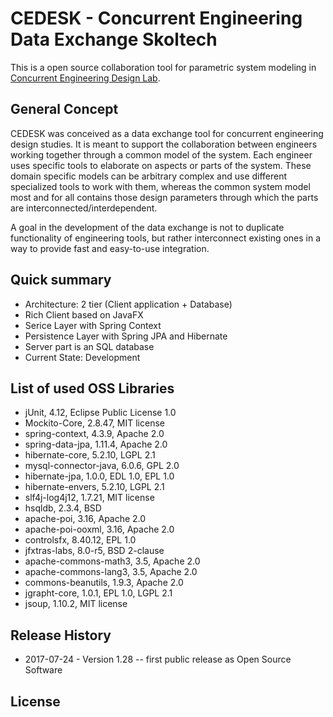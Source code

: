 # CEDESK - Concurrent Engineering Data Exchange Skoltech

This is a open source collaboration tool for parametric system modeling in [Concurrent Engineering Design Lab](http://crei.skoltech.ru/space/research/labs/concurrent-engineering-design-laboratory/).

## General Concept

CEDESK was conceived as a data exchange tool for concurrent engineering design studies. It is meant to support the collaboration between engineers working together through a common model of the system. Each engineer uses specific tools to elaborate on aspects or parts of the system. These domain specific models can be arbitrary complex and use different specialized tools to work with them, whereas the common system model most and for all contains those design parameters through which the parts are interconnected/interdependent.

A goal in the development of the data exchange is not to duplicate functionality of engineering tools, but rather interconnect existing ones in a way to provide fast and easy-to-use integration.

## Quick summary

* Architecture: 2 tier (Client application + Database)
* Rich Client based on JavaFX
* Serice Layer with Spring Context
* Persistence Layer with Spring JPA and Hibernate
* Server part is an SQL database
* Current State: Development

## List of used OSS Libraries

* jUnit, 4.12, Eclipse Public License 1.0
* Mockito-Core, 2.8.47, MIT license
* spring-context, 4.3.9, Apache 2.0
* spring-data-jpa, 1.11.4, Apache 2.0
* hibernate-core, 5.2.10, LGPL 2.1
* mysql-connector-java, 6.0.6, GPL 2.0
* hibernate-jpa, 1.0.0, EDL 1.0, EPL 1.0
* hibernate-envers, 5.2.10, LGPL 2.1
* slf4j-log4j12, 1.7.21, MIT license
* hsqldb, 2.3.4, BSD
* apache-poi, 3.16, Apache 2.0
* apache-poi-ooxml, 3.16, Apache 2.0
* controlsfx, 8.40.12, EPL 1.0
* jfxtras-labs, 8.0-r5, BSD 2-clause
* apache-commons-math3, 3.5, Apache 2.0
* apache-commons-lang3, 3.5, Apache 2.0
* commons-beanutils, 1.9.3, Apache 2.0
* jgrapht-core, 1.0.1, EPL 1.0, LGPL 2.1
* jsoup, 1.10.2, MIT license

## Release History

* 2017-07-24 - Version 1.28 -- first public release as Open Source Software

## License
